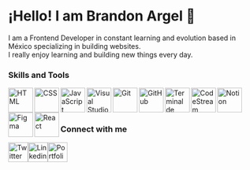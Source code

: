 <h1>¡Hello! I am Brandon Argel 🚀</h1>

<p>I am a Frontend Developer in constant learning and evolution based in México specializing in building websites.<br /> I really enjoy learning and building new things every day.</p>

<h3>Skills and Tools</h3>

<img align="left" alt="HTML" width="50px" src="https://i.imgur.com/lIPfy5v.png" /><img align="left" alt="CSS" width="50px" src="https://i.imgur.com/NnV8TFc.png" /><img align="left" alt="JavaScript" width="50px" src="https://i.imgur.com/4HxNlZa.png" /><!-- <img align="left" alt="Sass" width="50px" src="https://i.imgur.com/mfJuqj2.png" /> --><img align="left" alt="Visual Studio Code" width="50px" src="https://i.imgur.com/XjasY09.png" /><img align="left" alt="Git" width="50px" src="https://i.imgur.com/rfWRkl3.png" /><img align="left" alt="GitHub" width="50px" src="https://i.imgur.com/JDdLgT8.png" /><img align="left" alt="Terminal de comandos" width="50px" src="https://i.imgur.com/HqhiRES.png" /><img align="left" alt="CodeStream" width="50px" src="https://i.imgur.com/rkkWZD4.png" /><img align="left" alt="Notion" width="50px" src="https://i.imgur.com/8fxRxrS.png" /><img align="left" alt="Figma" height="50px" src="https://i.imgur.com/EGHeITc.png" /><img align="left" alt="React" height="50px" src="https://i.imgur.com/Rxx5dLV.png" />
</br></br></br>
<!-- Nav -->
<h3>Connect with me</h3><a href="https://twitter.com/BrandonArgelVD" target="_blank"><img height="40" alt="Twitter" src="https://i.imgur.com/VkpoFwi.png" /></a><a href="https://www.linkedin.com/in/brandargel/" target="_blank"><img height="40" alt="Linkedin" src="https://i.imgur.com/3qm856r.png" /></a><a href="https://brandonargel.github.io/" target="_blank"><img height="40" alt="Portfolio" src="https://i.imgur.com/nm6zRBz.png" /></a>